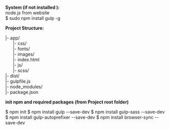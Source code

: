 


**System (if not installed ):**  
node.js from website  
$ sudo npm install gulp -g



**Project Structure:**

|- app/  
&nbsp;&nbsp;&nbsp;&nbsp;&nbsp;&nbsp;|- css/    
&nbsp;&nbsp;&nbsp;&nbsp;&nbsp;&nbsp;|- fonts/  
&nbsp;&nbsp;&nbsp;&nbsp;&nbsp;&nbsp;|- images/  
&nbsp;&nbsp;&nbsp;&nbsp;&nbsp;&nbsp;|- index.html  
&nbsp;&nbsp;&nbsp;&nbsp;&nbsp;&nbsp;|- js/  
&nbsp;&nbsp;&nbsp;&nbsp;&nbsp;&nbsp;|- scss/  
|- dist/  
|- gulpfile.js  
|- node_modules/  
|- package.json  



**init npm and required packages 
(from Project root folder)**  

$ npm init
$ npm install gulp --save-dev
$ npm install gulp-sass --save-dev
$ npm install gulp-autoprefixer --save-dev
$ npm install browser-sync --save-dev


